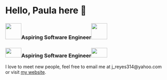 <h1>Hello, Paula here 👋</h1>

 <h3><img  src="https://media.giphy.com/media/QssGEmpkyEOhBCb7e1/giphy.gif" width="50" height='50'>Aspiring Software Engineer<img  src="https://media.giphy.com/media/QssGEmpkyEOhBCb7e1/giphy.gif" width="50" height='50'></h3>
 <h3><img  src="https://media.giphy.com/media/QssGEmpkyEOhBCb7e1/giphy.gif" width="50" height='30'>Aspiring Software Engineer<img  src="https://media.giphy.com/media/QssGEmpkyEOhBCb7e1/giphy.gif" width="50" height='30'></h3>

 <p>I love to meet new people, feel free to email me at j_reyes314@yahoo.com or visit <a href='https://joshanthonyreyes.com/'>my website</a>.</p>



